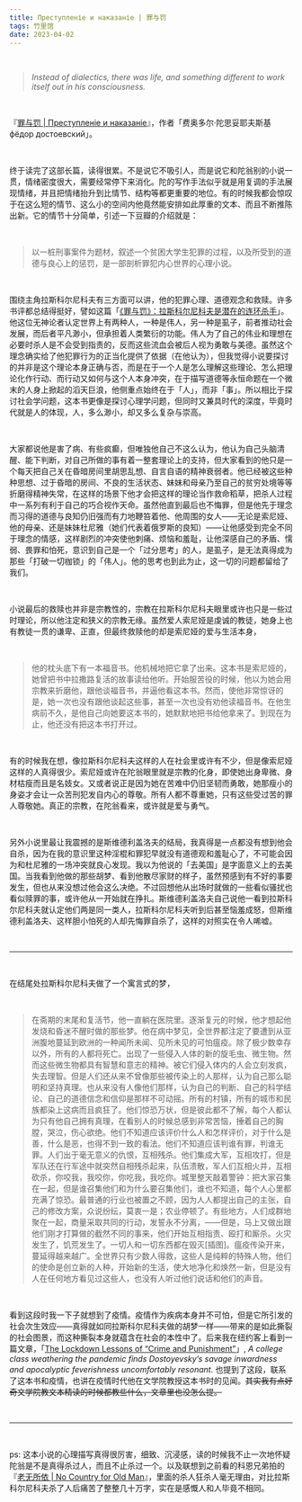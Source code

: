 ```yaml
---
title: Преступленіе и наказаніе | 罪与罚
tags: 竹里馆
date: 2023-04-02
---
```


<br/>

> *Instead of dialectics, there was life, and something different to work itself out in his consciousness.*

<br/>

『[罪与罚 | Преступленіе и наказаніе](https://book.douban.com/subject/26787273/)』，作者「费奥多尔·陀思妥耶夫斯基 фёдор достоевский」。

<br/>

终于读完了这部长篇，读得很累。不是说它不吸引人，而是说它和陀翁别的小说一贯，情绪密度很大，需要经常停下来消化。陀的写作手法似乎就是用复调的手法展现情绪，并且把情绪抬升到比情节、结构等都更重要的地位。有的时候我都会惊叹于在这么短的情节、这么小的空间内他竟然能安排如此厚重的文本、而且不断推陈出新。它的情节十分简单，引述一下豆瓣的介绍就是：

<br/>

> 以一桩刑事案件为题材，叙述一个贫困大学生犯罪的过程，以及所受到的道德与良心上的惩罚，是一部剖析罪犯内心世界的心理小说。

<br/>

围绕主角拉斯科尔尼科夫有三方面可以讲，他的犯罪心理、道德观念和救赎。许多书评都总结得挺好，譬如这篇「[《罪与罚》：拉斯科尔尼科夫是潜在的连环杀手](https://book.douban.com/review/10053518/)」。他这位无神论者认定世界上有两种人，一种是伟人，另一种是虱子，前者推动社会发展，而后者平凡渺小，但承担着人类繁衍的功能。伟人为了自己的伟业和理想在必要时杀人是不会受到指责的，反而这些流血会被后人视为勇敢与美德。虽然这个理念确实给了他犯罪行为的正当化提供了依据（在他认为），但我觉得小说要探讨的并非是这个理论本身正确与否，而是在于一个人是怎么理解这些理论、怎么把理论化作行动、而行动又如何与这个人本身冲突，在于描写道德等永恒命题在一个微末的人身上掀起的滔天巨浪，他侧重点始终在于「人」，而非「事」。所以相比于探讨社会学问题，这本书更像是探讨心理学问题，但同时又兼具时代的深度，毕竟时代就是人的体现，人，多么渺小，却又多么复杂与崇高。

<br/>

大家都说他是害了病、有些疯癫，但唯独他自己不这么认为，他认为自己头脑清醒、能下判断，对自己所做的事有着一整套理论上的支持，但大家看到的他只是一个每天把自己关在昏暗房间里胡思乱想、自言自语的精神衰弱者。他已经被这些种种思想、过于昏暗的房间、不良的生活状态、妹妹和母亲乃至自己的贫穷处境等等折磨得精神失常，在这样的场景下他才会把这样的理论当作救命稻草，把杀人过程中一系列有利于自己的巧合视作天命。虽然他直到最后也不悔罪，但是他先于理念而习得的道德与良知仍旧强而有力地鞭笞着他、他周围的女人——无论是索尼娅、他的母亲、还是妹妹杜尼雅（她们代表着俄罗斯的良知）——让他感受到完全不同于理念的情感，这样剧烈的冲突使他刺痛、烦恼和羞耻，让他深感自己的矛盾、懦弱、畏罪和怕死，意识到自己是一个「过分思考」的人，是虱子，是无法真得成为那些「打破一切枷锁」的「伟人」。他的思考也到此为止，这一切的问题都留给了我们。

<br/>

小说最后的救赎也并非是宗教性的，宗教在拉斯科尔尼科夫眼里或许也只是一些过时理论，所以他注定和狭义的宗教无缘。虽然爱人索尼娅是虔诚的教徒，她身上也有教徒一贯的谦卑、正直，但最终救赎他的却是索尼娅的爱与生活本身，

<br/>

> 他的枕头底下有一本福音书。他机械地把它拿了出来。这本书是索尼娅的，她曾把书中拉撒路复活的故事读给他听。开始服苦役的时候，他以为她会用宗教来折磨他，跟他谈福音书，并逼他看这本书。然而，使他非常惊讶的是，她一次也没有跟他谈起这些事，甚至一次也没有劝他读福音书。在他生病前不久，是他自己向她要这本书的，她默默地把书给他拿来了。到现在为止，他还没有把这本书打开过。

<br/>

有的时候我在想，像拉斯科尔尼科夫这样的人在社会里或许有不少，但是像索尼娅这样的人真得很少。索尼娅或许在陀翁眼里就是宗教的化身，即使她出身卑微、身材枯瘦而且是名妓女。又或者说正是因为她在苦难中仍旧坚韧而勇敢，她那瘦小的身姿才会让一众苦刑犯发自内心的尊敬。所有人都不尊重她，只有这些受过苦的罪人尊敬她。真正的宗教，在陀翁看来，或许就是爱与勇气。

<br/>

另外小说里最让我震撼的是斯维德利盖洛夫的结局，我真得是一点都没有想到他会自杀，因为在我的意识里这种淫棍和罪犯早就没有道德观和羞耻心了，不可能会因为和杜尼雅的一场冲突就良心发现。我以为他说的「去美国」是字面意义上的去美国。当我看到他做的那些胡梦、看到他散尽家财的样子，虽然预感到有不好的事要发生，但也从来没想过他会这么决绝。不过回想他从出场时就做的一些看似骚扰也看似赎罪的事，或许他从一开始就在挣扎。斯维德利盖洛夫自己说他一看到拉斯科尔尼科夫就认定他们两是同一类人，拉斯科尔尼科夫听到后甚至恼羞成怒，但斯维德利盖洛夫、这样胆小怕死的人却先悔罪自杀了，这样的对照实在令人唏嘘。

<br/>

---

<br/>

在结尾处拉斯科尔尼科夫做了一个寓言式的梦，

<br/>

> 在斋期的末尾和复活节，他一直躺在医院里。逐渐复元的时候，他才想起他发烧和昏迷不醒时做的那些梦。他在病中梦见，全世界都注定了要遭到从亚洲腹地蔓延到欧洲的一种闻所未闻、见所未见的可怕瘟疫。除了极少数幸存以外，所有的人都将死亡。出现了一些侵入人体的新的旋毛虫、微生物。然而这些微生物都具有智慧和意志的精神。被它们侵入体内的人会立刻发疯，失去理智。但是人们还从来不曾像那些被传染上的人那样，认为自己那么聪明和坚持真理。也从来没有人像他们那样，认为自己的判断、自己的科学结论、自己的道德信念和信仰是那样不可动摇。所有的村镇，所有的城市和民族都染上这病而且疯狂了。他们惊恐万状，但是彼此都不了解，每个人都认为只有他自己拥有真理，在看别人的时候总感到非常苦恼，捶着自己的胸膛，哭泣，伤心欲绝。他们不知道应该评价什么人和怎样评价，对于什么是善，什么是恶，也得不到一致的看法。他们不知道应该判谁有罪，判谁无罪。人们出于毫无意义的仇恨，互相残杀。他们集成大军，互相攻打，但是军队还在行军途中就突然自相残杀起来，队伍溃散，军人们互相火并，互相砍杀，你咬我，我咬你，你吃我，我吃你。城里整天敲着警钟：把大家召集在一起，但是谁召集他们和为什么要召集他们，谁也不知道，每个人心里都充满了惊恐。最普通的行业也被置之不顾，因为人人都提出自己的主张，自己的修改方案，众说纷纭，莫衷一是；农业停顿了。有些地方，人们成群地聚在一起，商量采取共同的行动，发誓永不分离，——但是，马上又做出跟他们刚才打算做的截然不同的事来，他们开始互相指责、殴打和厮杀。火灾发生了，饥荒发生了。一切人和一切东西都在毁灭[插图]。瘟疫传染开来，蔓延得越来越广。全世界只有少数人得救，这些人是纯粹的特殊人物，他们的使命是创立新的人种，开始新的生活，使大地净化和焕然一新，但是没有人在任何地方看见过这些人，也没有人听过他们说话和他们的声音。

<br/>

看到这段时我一下子就想到了疫情。疫情作为疾病本身并不可怕，但是它所引发的社会次生效应——真得就如同拉斯科尔尼科夫做的胡梦一样——带来的是如此撕裂的社会图景，而这种撕裂本身就蕴含在社会的本性中了。后来我在纽约客上看到一篇文章，「[The Lockdown Lessons of “Crime and Punishment”](https://www.newyorker.com/magazine/2020/06/29/the-lockdown-lessons-of-crime-and-punishment)」, *A college class weathering the pandemic finds Dostoyevsky’s savage inwardness and apocalyptic feverishness uncomfortably resonant.* 也提到了这段，联系了这本书和疫情，也讲在疫情时代他在文学院教授这本书时的见闻。~~其实我有点好奇文学院教文本精读的时候都教些什么，文章里也没怎么提。~~

<br/>

---

<br/>

ps: 这本小说的心理描写真得很厉害，细致、沉浸感，读的时候我不止一次地怀疑陀翁是不是真得杀过人，而且不止杀过一个。以及联想到之前看的科恩兄弟拍的『[老无所依 | No Country for Old Man](https://movie.douban.com/subject/1857099/)』，里面的杀人狂杀人毫无理由，对比拉斯科尔尼科夫杀了人后痛苦了整整几十万字，实在是感慨人和人毕竟不相同。

<br/>